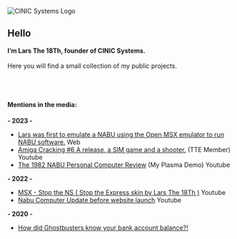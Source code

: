 ![CINIC Systems Logo](https://cinicsystems.github.io/img/ciniclogo6c.jpg)

## Hello
  
  
**I’m Lars The 18Th, founder of CINIC Systems.**  
\
Here you will find a small collection of my public projects.
<br><br><br><br>
#### Mentions in the media:

**- 2023 -**
- [Lars was first to emulate a NABU using the Open MSX emulator to run NABU software.](https://nabu.ca/about)  Web
- [Amiga Cracking #6 A release, a SIM game and a shooter.](https://youtu.be/0y4sPjjBXnU?feature=shared&t=1087) (TTE Member) Youtube
- [The 1982 NABU Personal Computer Review](https://youtu.be/qSvOXCwlKyc?feature=shared&t=540) (My Plasma Demo) Youtube

**- 2022 -**
- [MSX - Stop the NS ( Stop the Express skin by Lars The 18Th )](https://www.youtube.com/watch?v=weOKx4vIrnk) Youtube
- [Nabu Computer Update before website launch](https://youtu.be/Gn44HioYQwg?feature=shared&t=105) Youtube


**- 2020 -**
- [How did Ghostbusters know your bank account balance?!](https://youtu.be/_3cpbCCfK5A?feature=shared&t=468)




<!---
Special
--->
